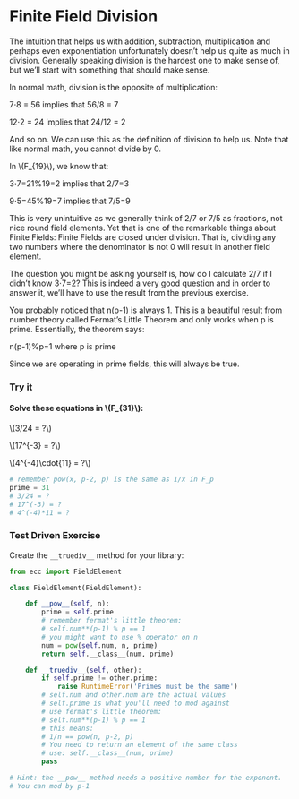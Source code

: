 
# Finite Field Division

The intuition that helps us with addition, subtraction, multiplication and perhaps even exponentiation unfortunately doesn’t help us quite as much in division. Generally speaking division is the hardest one to make sense of, but we’ll start with something that should make sense.

In normal math, division is the opposite of multiplication:

7⋅8 = 56 implies that 56/8 = 7

12⋅2 = 24 implies that 24/12 = 2

And so on. We can use this as the definition of division to help us. Note that like normal math, you cannot divide by 0.

In \\(F_{19}\\), we know that:

3⋅7=21%19=2 implies that 2/7=3

9⋅5=45%19=7 implies that 7/5=9

This is very unintuitive as we generally think of 2/7 or 7/5 as fractions, not nice round field elements. Yet that is one of the remarkable things about Finite Fields: Finite Fields are closed under division. That is, dividing any two numbers where the denominator is not 0 will result in another field element.

The question you might be asking yourself is, how do I calculate 2/7 if I didn’t know 3⋅7=2? This is indeed a very good question and in order to answer it, we’ll have to use the result from the previous exercise.

You probably noticed that n(p-1) is always 1. This is a beautiful result from number theory called Fermat’s Little Theorem and only works when p is prime. Essentially, the theorem says:

n(p-1)%p=1 where p is prime

Since we are operating in prime fields, this will always be true.

### Try it

#### Solve these equations in \\(F_{31}\\):

\\(3/24 = ?\\)

\\(17^{-3} = ?\\)

\\(4^{-4}\cdot{11} = ?\\)



```python
# remember pow(x, p-2, p) is the same as 1/x in F_p
prime = 31
# 3/24 = ?
# 17^(-3) = ?
# 4^(-4)*11 = ?
```

### Test Driven Exercise

Create the `__truediv__` method for your library:


```python
from ecc import FieldElement

class FieldElement(FieldElement):

    def __pow__(self, n):
        prime = self.prime
        # remember fermat's little theorem:
        # self.num**(p-1) % p == 1
        # you might want to use % operator on n
        num = pow(self.num, n, prime)
        return self.__class__(num, prime)

    def __truediv__(self, other):
        if self.prime != other.prime:
            raise RuntimeError('Primes must be the same')
        # self.num and other.num are the actual values
        # self.prime is what you'll need to mod against
        # use fermat's little theorem:
        # self.num**(p-1) % p == 1
        # this means:
        # 1/n == pow(n, p-2, p)
        # You need to return an element of the same class
        # use: self.__class__(num, prime)
        pass

# Hint: the __pow__ method needs a positive number for the exponent.
# You can mod by p-1
```
